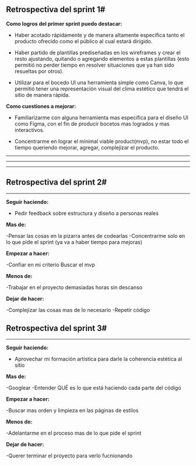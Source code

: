 Retrospectiva del sprint 1#
---

**Como logros del primer sprint puedo destacar:**

- Haber acotado rápidamente y de manera altamente específica tanto el producto ofrecido como el público al cual estará dirigido.

- Haber partido de plantillas prediseñadas en los wireframes y crear el resto ajustando, quitando o agregando elementos a estas plantillas (esto permitió no perder tiempo en resolver situaciones que ya han sido resueltas por otros).

- Utilizar para el bocedo UI una herramienta simple como Canva, lo que permitió tener una representación visual del clima estético que tendrá el sitio de manera rápida.



**Como cuestiones a mejorar:**

- Familiarizarme con alguna herramienta mas específica para el diseño UI como Figma, con el fin de producir bocetos mas logrados y mas interactivos.

- Concentrarme en lograr el minimal viable product(mvp), no estar todo el tiempo queriendo mejorar, agregar, complejizar el producto.


---
---
---


**Retrospectiva del sprint 2#**
---
---

**Seguir haciendo:**

- Pedir feedback sobre estructura y diseño a personas reales 


**Mas de:**

-Pensar las cosas en la pizarra antes de codearlas
-Concentrarme solo en lo que pide el sprint (ya va a haber tiempo para mejoras)


**Empezar a hacer:**

-Confiar en mi criterio
Buscar el mvp


**Menos de:**

-Trabajar en el proyecto demasiadas horas sin descanso


**Dejar de hacer:**

-Complejizar las cosas mas de lo necesario
-Repetir código


**Retrospectiva del sprint 3#**
---
---

**Seguir haciendo:**

- Aprovechar mi formación artística para darle la coherencia estética al sitio 


**Mas de:**

-Googlear
-Entender QUÉ es lo que está haciendo cada parte del código


**Empezar a hacer:**

-Buscar mas orden y limpieza en las páginas de estilos


**Menos de:**

-Adelantarme en el proceso mas de lo que pide el sprint


**Dejar de hacer:**

-Querer terminar el proyecto para verlo fucnionando